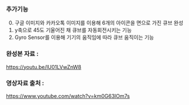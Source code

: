 ### 추가기능
  0. 구글 이미지와 카카오톡 이미지를 이용해 6개의 아이콘을 면으로 가진 큐브 완성
  1. y축으로 45도 기울어진 채 큐브를 자동회전시키는 기능
  2. Gyro Sensor를 이용해 기기의 움직임에 따라 큐브 움직이는 기능

### 완성본 자료 : 
https://youtu.be/lU01LVwZnW8

### 영상자료 출처 : 
https://www.youtube.com/watch?v=km0G63lOm7s

